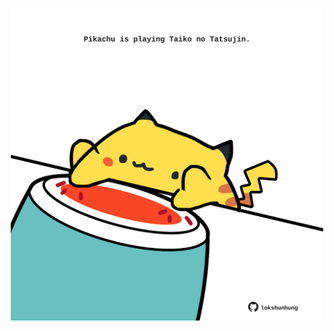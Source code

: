<!-- built at 08/05/2023, 11:00:54 UTC -->
<p align="center">
  <img width="500" height="500" src="./ReadmeImage.svg">
</p>
